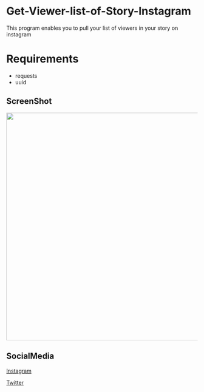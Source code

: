 # Get-Viewer-list-of-Story-Instagram
This program enables you to pull your list of viewers in your story on instagram

# Requirements
* requests
* uuid

## ScreenShot
<img src="https://github.com/Dizzy5/Get-Viewer-list-of-Story-Instagram/blob/master/img.png" width="600">


## SocialMedia
[Instagram](https://www.instagram.com/xlrcn/)

[Twitter](https://twitter.com/Dizzy22)  
